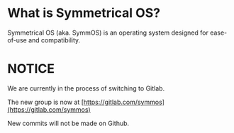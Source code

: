 # What is Symmetrical OS?

Symmetrical OS (aka. SymmOS) is an operating system designed for ease-of-use and compatibility.

# NOTICE

We are currently in the process of switching to Gitlab.

The new group is now at [https://gitlab.com/symmos](https://gitlab.com/symmos)

New commits will not be made on Github.
